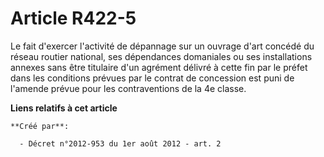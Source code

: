# Article R422-5

Le fait d'exercer l'activité de dépannage sur un ouvrage d'art concédé du réseau routier national, ses dépendances domaniales
ou ses installations annexes sans être titulaire d'un agrément délivré à cette fin par le préfet dans les conditions prévues
par le contrat de concession est puni de l'amende prévue pour les contraventions de la 4e classe.

**Liens relatifs à cet article**

	**Créé par**:

	  - Décret n°2012-953 du 1er août 2012 - art. 2
